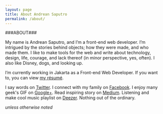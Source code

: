```yaml
---
layout: page
title: About Andrean Saputro
permalink: /about/
---
```


###ABOUT###

My name is Andrean Saputro, and I’m a front-end web developer. I’m intrigued by the stories behind objects; how they were made, and who made them. I like to make tools for the web and write about technology, design, life, courage, and lack thereof (in minor perspective, yes, often). I also like Disney, dogs, and looking up.

I’m currently working in Jakarta as a Front-end Web Developer. If you want to, you can view [my résumé](http://id.linkedin.com/in/andreanisme/ "Andrean Saputro's Linkedin").

I say words on [Twitter](https://twitter.com/andreanisme "Twitter"). I connect with my family on [Facebook](http://facebook.com/andrean). I enjoy many geek's GIF on [Google+](http://plus.google.com/117523789598736054798 "Andrean Saputro's Google Plus"). Read inspiring story on [Medium](https://medium.com/@andreanisme "Post on Medium.com"). Listening and make cool music playlist on [Deezer](http://www.deezer.com/profile/453585722 " Deezer").  Nothing out of the ordinary.

*unless otherwise noted*
